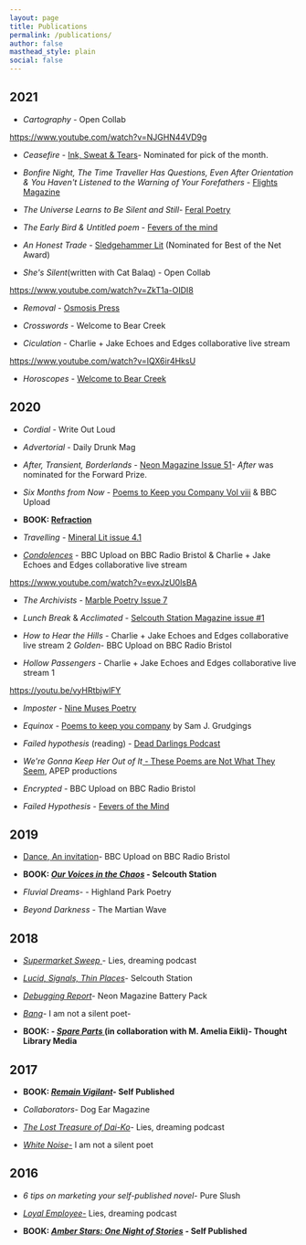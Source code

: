 ```yaml
---
layout: page
title: Publications
permalink: /publications/
author: false
masthead_style: plain
social: false
---
```

## 2021

* *Cartography* - Open Collab

https://www.youtube.com/watch?v=NJGHN44VD9g

* *Ceasefire* - [Ink, Sweat & Tears](https://inksweatandtears.co.uk/david-ralph-lewis/)- Nominated for pick of the month.

* *Bonfire Night, The Time Traveller Has Questions, Even After Orientation & You Haven't Listened to the Warning of Your Forefathers* - [Flights Magazine](https://flightofthedragonfly.com/david-ralph-lewis/)

* *The Universe Learns to Be Silent and Still*- [Feral Poetry](https://feralpoetry.net/the-universe-yearns-to-be-silent-and-still-by-david-ralph-lewis/)

* *The Early Bird & Untitled poem* - [Fevers of the mind](https://feversofthemind.com/2021/06/04/2-new-poems-by-david-ralph-lewis-an-untitled-piece-the-early-bird-catches-the-worm/)

* *An Honest Trade* - [Sledgehammer Lit](https://www.sledgehammerlit.com/post/an-honest-trade-by-david-ralph-lewis) (Nominated for Best of the Net Award)

* *She's Silent*(written with Cat Balaq) - Open Collab

https://www.youtube.com/watch?v=ZkT1a-OIDI8

* *Removal* - [Osmosis Press](https://osmosispress.com/2021/03/21/david-ralph-lewis-relocation/)

* *Crosswords* - Welcome to Bear Creek

* *Ciculation* - Charlie + Jake Echoes and Edges collaborative live stream

https://www.youtube.com/watch?v=IQX6ir4HksU

* *Horoscopes* - [Welcome to Bear Creek](https://www.welcometobearcreek.com/horoscopes)

## 2020

* *Cordial* - Write Out Loud

* *Advertorial* - Daily Drunk Mag

* *After, Transient, Borderlands* - [Neon Magazine Issue 51](https://www.neonmagazine.co.uk/neon-literary-magazine-issue-51/)- *After* was nominated for the Forward Prize.

* *Six Months from Now* - [Poems to Keep you Company Vol viii](https://www.samjgrudgings.co.uk/poems-to-keep-you-company) & BBC Upload

* **BOOK: [Refraction](https://davidralphlewis.bigcartel.com/product/refraction)**

* *Travelling* - [Mineral Lit issue 4.1](https://www.minerallitmag.com/travelling.html#/)

* <em>[Condolences](/condolences/)</em> - BBC Upload on BBC Radio Bristol & Charlie + Jake Echoes and Edges collaborative live stream

https://www.youtube.com/watch?v=evxJzU0lsBA

* *The Archivists* - [Marble Poetry Issue 7](http://marblepoetry.com/product/issue-7/)

* *Lunch Break* & *Acclimated* - [Selcouth Station Magazine issue #1](https://www.selcouthstation.com/product-page/selcouth-magazine-1)

* *How to Hear the Hills* - Charlie + Jake Echoes and Edges collaborative live stream 2
<em>Golden</em>- BBC Upload on BBC Radio Bristol

* *Hollow Passengers* - Charlie + Jake Echoes and Edges collaborative live stream 1

https://youtu.be/vyHRtbjwlFY

* *Imposter* - [Nine Muses Poetry](https://ninemusespoetry.com/2020/05/14/one-poem-by-david-ralph-lewis/)

* *Equinox* - [Poems to keep you company](https://www.samjgrudgings.co.uk/poems-to-keep-you-company) by Sam J. Grudgings

* *Failed hypothesis* (reading) - [Dead Darlings Podcast](https://soundcloud.com/deaddarlingspod/episode-9-open-mic-special)

* <em>We're Gonna Keep Her Out of It</em><a href="https://www.apeppublications.com/product/these-poems-are-not-what-they-seem/"> - These Poems are Not What They Seem</a>, APEP productions

* <em>Encrypted</em> - BBC Upload on BBC Radio Bristol

* *Failed Hypothesis* - [Fevers of the Mind](https://feversofthemind.wordpress.com/2020/01/20/failed-hypothesis-c-david-ralph-lewis/)

<h2>2019</h2>

* <a href="https://davidralphlewis.co.uk/napowrimo-day-27/">Dance</a>,<a href="https://davidralphlewis.co.uk/napowrimo-2019-day-28/"> An invitation</a>- BBC Upload on BBC Radio Bristol

* **BOOK: <a href="/ourvoicesinthechaos/"><em>Our Voices in the Chaos</em></a> - Selcouth Station**

* <em>Fluvial Dreams-</em> - Highland Park Poetry

* <em>Beyond Darkness</em> - The Martian Wave

## 2018

* <a href="https://poetryasfuck.wordpress.com/2018/08/29/lies-dreaming-16-supermarket-sweep/"><em>Supermarket Sweep</em> </a>- Lies, dreaming podcast

* <a href="https://www.selcouthstation.com/single-post/2018/05/14/David-Ralph-Lewis-Three-Blackout-Poems?platform=hootsuite"><em>Lucid, Signals, Thin Places</em></a>- Selcouth Station

* <em><a href="https://www.neonbooks.org.uk/portfolio/battery-pack-three/">Debugging Report</a>-</em> Neon Magazine Battery Pack

* <a href="https://iamnotasilentpoet.wordpress.com/2018/04/14/bang-by-david-ralph-lewis/"><em>Bang</em></a>- I am not a silent poet-<em>
</em>

* **BOOK: - <a href="/spareparts/"><em>Spare Parts</em> </a>(in collaboration with M. Amelia Eikli)- Thought Library Media**

<h2>2017</h2>

* **BOOK: <em>[Remain Vigilant](/remainvigilant/)- </em>Self Published**

* <em>Collaborators</em>- Dog Ear Magazine

* <a href="https://poetryasfuck.wordpress.com/2017/07/31/11-treasure/"><em>The Lost Treasure of Dai-Ko</em></a>- Lies, dreaming podcast<em>
</em>

* <a href="https://iamnotasilentpoet.wordpress.com/2017/05/24/white-noise-by-david-ralph-lewis/"><em>White Noise</em>-</a> I am not a silent poet

<h2>2016</h2>

* <em>6 tips on marketing your self-published novel</em>- Pure Slush<em>
</em>

* <a href="https://poetryasfuck.wordpress.com/2016/11/30/lies-dreaming-7-the-language-of-business/"><em>Loyal Employee</em>-</a> Lies, dreaming podcast

* **BOOK: <em>[Amber Stars: One Night of Stories](/amberstars/) - </em>Self Published**
